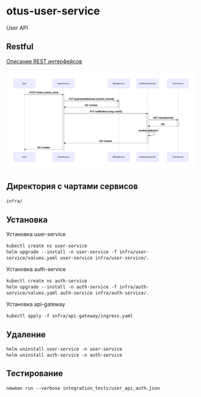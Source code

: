 # otus-user-service
User API

## Restful 

[Описание REST интерфейсов](http://petstore.swagger.io/?url=https%3A%2F%2Fraw.githubusercontent.com%2Fschetinnikov-otus%2Farch-labs%2Fmaster%2Fapi-spec%2Frestful%2Frest-openapi.yaml)

![mermaid-diagram-20200526103254](README.assets/restful.png)

## Директория с чартами сервисов

`infra/`

## Установка

Установка user-service
```
kubectl create ns user-service
helm upgrade --install -n user-service -f infra/user-service/values.yaml user-service infra/user-service/.
```

Установка auth-service
```
kubectl create ns auth-service
helm upgrade --install -n auth-service -f infra/auth-service/values.yaml auth-service infra/auth-service/.
```

Установка api-gateway
```
kubectl apply -f infra/api-gateway/ingress.yaml
```

## Удаление

```
helm uninstall user-service -n user-service
helm uninstall auth-service -n auth-service
```

## Тестирование

```
newman run --verbose integration_tests/user_api_auth.json
```